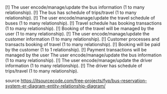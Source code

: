 [!] The user encode/manage/update the bus information (1 to many relationship).
[!] The bus has schedule of trips/travel (1 to many relationship).
[!] The user encode/manage/update the travel schedule of buses (1 to many relationship).
[!] Travel schedule has booking transactions (1 to many relationship).
[!] Booking of the travel will be managed by the user (1 to many relationship).
[!] The user encode/manage/update the customer information (1 to many relationship).
[!] Customer processes and transacts booking of travel (1 to many relationship).
[!] Booking will be paid by the customer (1 to 1 relationship).
[!] Payment transactions will be managed by the user The user encode/manage/update the bus information (1 to many relationship).
[!] The user encode/manage/update the driver information (1 to many relationship).
[!] The driver has schedule of trips/travel (1 to many relationship).

source https://itsourcecode.com/free-projects/fyp/bus-reservation-system-er-diagram-entity-relationship-diagram/

